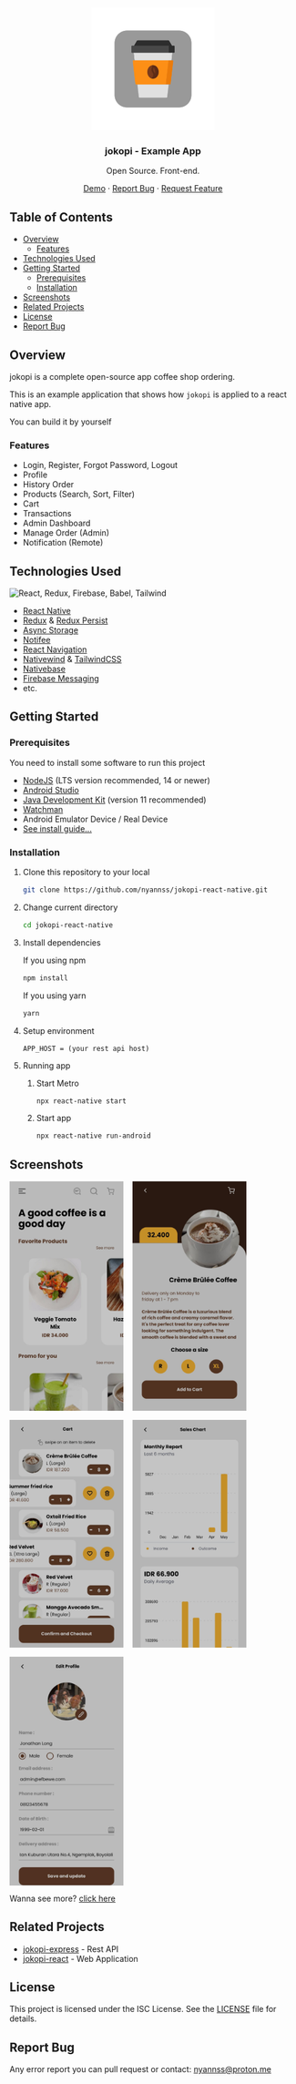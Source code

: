 <div align="center">
<img src="./android/app/src/main/res/mipmap-xhdpi/ic_launcher_monochrome.png"/>
<h3 align="center"><b>jokopi</b> - Example App</h3>
   <p align="center">
   Open Source. Front-end.
   </p>

[Demo](https://drive.google.com/drive/u/1/folders/1JdLrDwiry5stAuVvtPR7EjnrAaHu6NnK) · [Report Bug](#report-bug) · [Request Feature](#report-bug)

</div>

## Table of Contents

- [Overview](#overview)
  - [Features](#features)
- [Technologies Used](#technologies-used)
- [Getting Started](#getting-started)
  - [Prerequisites](#prerequisites)
  - [Installation](#installation)
- [Screenshots](#screenshots)
- [Related Projects](#related-projects)
- [License](#license)
- [Report Bug](#report-bug)

## Overview

jokopi is a complete open-source app coffee shop ordering.

This is an example application that shows how `jokopi` is applied to a react native app.

You can build it by yourself

### Features

- Login, Register, Forgot Password, Logout
- Profile
- History Order
- Products (Search, Sort, Filter)
- Cart
- Transactions
- Admin Dashboard
- Manage Order (Admin)
- Notification (Remote)

## Technologies Used

![React, Redux, Firebase, Babel, Tailwind](https://skillicons.dev/icons?i=react,redux,firebase,babel,tailwind)

- [React Native](https://reactnative.dev/)
- [Redux](https://redux.js.org/) & [Redux Persist](https://www.npmjs.com/package/redux-persist)
- [Async Storage](https://www.npmjs.com/package/@react-native-async-storage/async-storage)
- [Notifee](https://www.npmjs.com/package/@notifee/react-native)
- [React Navigation](https://reactnavigation.org/)
- [Nativewind](https://www.nativewind.dev/) & [TailwindCSS](https://tailwindcss.com/)
- [Nativebase](https://nativebase.io/)
- [Firebase Messaging](https://firebase.google.com/docs/cloud-messaging)
- etc.

## Getting Started

### Prerequisites

You need to install some software to run this project

- [NodeJS](https://nodejs.org/en/download) (LTS version recommended, 14 or newer)
- [Android Studio](https://developer.android.com/studio)
- [Java Development Kit](https://www.oracle.com/java/technologies/javase/jdk11-archive-downloads.html) (version 11 recommended)
- [Watchman](https://facebook.github.io/watchman/docs/install/#buildinstall)
- Android Emulator Device / Real Device
- [See install guide...](https://reactnative.dev/docs/environment-setup?guide=native#installing-dependencies)

### Installation

1. Clone this repository to your local

   ```bash
   git clone https://github.com/nyannss/jokopi-react-native.git
   ```

2. Change current directory

   ```bash
   cd jokopi-react-native
   ```

3. Install dependencies

   If you using npm

   ```bash
   npm install
   ```

   If you using yarn

   ```bash
   yarn
   ```

4. Setup environment

   ```env
   APP_HOST = (your rest api host)
   ```

5. Running app

   1. Start Metro

      ```bash
      npx react-native start
      ```

   2. Start app

      ```bash
      npx react-native run-android
      ```

## Screenshots

<div style="display:flex;flex-wrap:wrap;gap:1rem">
<img width="200" src="./assets/screenshots/1.jpg"/>
<img width="200" src="./assets/screenshots/2.jpg"/>
<img width="200" src="./assets/screenshots/3.jpg"/>
<img width="200" src="./assets/screenshots/4.jpg"/>
<img width="200" src="./assets/screenshots/5.jpg"/>
</div>

Wanna see more? [click here](https://drive.google.com/drive/u/1/folders/12wzzTuKkkOxK_R8IFBLLNh1YBDJxfKdp)

## Related Projects

- [jokopi-express](https://github.com/nyannss/jokopi) - Rest API
- [jokopi-react](https://github.com/nyannss/jokopi-react) - Web Application

## License

This project is licensed under the ISC License. See the [LICENSE](LICENSE) file for details.

## Report Bug

Any error report you can pull request
or contact: <nyannss@proton.me>
